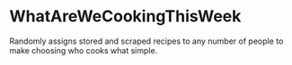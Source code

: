 # WhatAreWeCookingThisWeek
Randomly assigns stored and scraped recipes to any number of people to make choosing who cooks what simple. 
